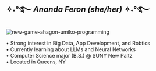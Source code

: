 ## ✧˖°࿐ <em>Ananda Feron (she/her)</em> ✧˖°࿐
![new-game-ahagon-umiko-programming](https://github.com/user-attachments/assets/6c0a4664-ae7b-4ab0-b4ff-614a4edb856d)

• Strong interest in Big Data, App Development, and Robtics<br/>
• Currently learning about LLMs and Neural Networks<br/>
• Computer Science major (B.S.) @ SUNY New Paltz<br/>
• Located in Queens, NY<br/>
